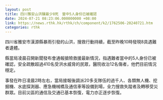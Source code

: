 ```yaml
---
layout: post
title: 四川雅安山洪釀最少8死　當中5人身份已被確認
date: 2024-07-21 08:23:06.000000000 +08:00
link: https://news.rthk.hk/rthk/ch/component/k2/1762506-20240721.htm
categories: rthk
---
```


四川省雅安市漢源縣暴雨引發的山洪，搜救行動持續，截至昨晚10時發現8具遇難者遺體。

縣當局凌晨召開新聞發布會通報搶險救援最新情況，指遇難者當中的5人身份已被確認，安全疏散超過410名受洪水威脅的民眾，醫院收治12名傷者，他們目前情況穩定。

事發在昨日凌晨2時左右，當局接報後調派20多支隊伍的過千人、各類無人機、挖掘機、水底探測器、應急機械橋及通信車等設備到場，全力搜救失蹤者及轉移受災群眾。目前災區的通信及交通已基本恢復，電力亦正逐步恢復。
